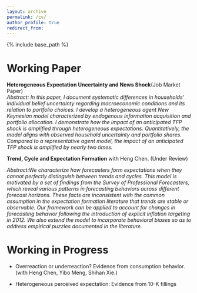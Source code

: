 ```yaml
---
layout: archive
permalink: /cv/
author_profile: true
redirect_from:
---
```

{% include base_path %}

Working Paper
======
**Heterogeneous Expectation Uncertainty and News Shock**(Job Market Paper)  
*Abstract: In this paper, I document systematic differences in households' individual belief uncertainty regarding macroeconomic conditions and its relation to portfolio choices. I develop a heterogeneous agent New Keynesian model characterized by endogenous information acquisition and portfolio allocation. I demonstrate how the impact of an anticipated TFP shock is amplified through heterogeneous expectations. Quantitatively, the model aligns with observed household uncertainty and portfolio shares. Compared to a representative agent model, the impact of an anticipated TFP shock is amplified by nearly two times.*
  

**Trend, Cycle and Expectation Formation** with Heng Chen. (Under Review)

*Abstract:We characterize how forecasters form expectations when they
cannot perfectly distinguish between trends and cycles. This model is motivated
by a set of findings from the Survey of Professional Forecasters,
which reveal various patterns in forecasting behaviors across different forecast
horizons. These facts are inconsistent with the common assumption in
the expectation formation literature that trends are stable or observable.
Our framework can be applied to account for changes in forecasting behavior
following the introduction of explicit inflation targeting in 2012. We
also extend the model to incorporate behavioral biases so as to address empirical
puzzles documented in the literature.*

Working in Progress
======
* Overreaction or underreaction? Evidence from consumption behavior. (with Heng Chen, Yibo Meng, Shihan Xie.)

* Heterogeneous perceived expectation: Evidence from 10-K fillings


  

